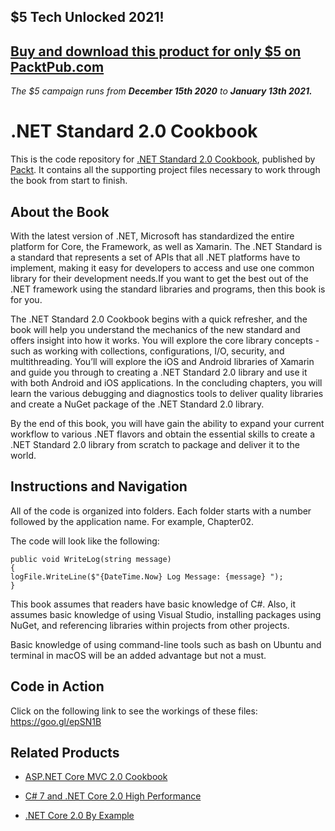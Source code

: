 ## $5 Tech Unlocked 2021!
[Buy and download this product for only $5 on PacktPub.com](https://www.packtpub.com/)
-----
*The $5 campaign         runs from __December 15th 2020__ to __January 13th 2021.__*

# .NET Standard 2.0 Cookbook
This is the code repository for [.NET Standard 2.0 Cookbook](https://www.packtpub.com/application-development/net-standard-20-cookbook?utm_source=github&utm_medium=repository&utm_campaign=9781788834667), published by [Packt](https://www.packtpub.com/?utm_source=github). It contains all the supporting project files necessary to work through the book from start to finish.
## About the Book
With the latest version of .NET, Microsoft has standardized the entire platform for Core, the Framework, as well as Xamarin. The .NET Standard is a standard that represents a set of APIs that all .NET platforms have to implement, making it easy for developers to access and use one common library for their development needs.If you want to get the best out of the .NET framework using the standard libraries and programs, then this book is for you.

The .NET Standard 2.0 Cookbook begins with a quick refresher, and the book will help you understand the mechanics of the new standard and offers insight into how it works. You will explore the core library concepts - such as working with collections, configurations, I/O, security, and multithreading. You’ll will explore the iOS and Android libraries of Xamarin and guide you through to creating a .NET Standard 2.0 library and use it with both Android and iOS applications. In the concluding chapters, you will learn the various debugging and diagnostics tools to deliver quality libraries and create a NuGet package of the .NET Standard 2.0 library.

By the end of this book, you will have gain the ability to expand your current workflow to various .NET flavors and obtain the essential skills to create a .NET Standard 2.0 library from scratch to package and deliver it to the world.

## Instructions and Navigation
All of the code is organized into folders. Each folder starts with a number followed by the application name. For example, Chapter02.

The code will look like the following:
```
public void WriteLog(string message)
{
logFile.WriteLine($"{DateTime.Now} Log Message: {message} ");
}
```

This book assumes that readers have basic knowledge of C#. Also, it assumes basic knowledge of using Visual Studio, installing packages using NuGet, and referencing libraries within projects from other projects.

Basic knowledge of using command-line tools such as bash on Ubuntu and terminal in macOS will be an added advantage but not a must.
## Code in Action
Click on the following link to see the workings of these files:
https://goo.gl/epSN1B

## Related Products
* [ASP.NET Core MVC 2.0 Cookbook](https://www.packtpub.com/application-development/aspnet-core-mvc-20-cookbook?utm_source=github&utm_medium=repository&utm_campaign=9781785886751)

* [C# 7 and .NET Core 2.0 High Performance](https://www.packtpub.com/application-development/c-7-and-net-core-20-high-performance?utm_source=github&utm_medium=repository&utm_campaign=9781788470049)

* [.NET Core 2.0 By Example](https://www.packtpub.com/application-development/net-core-20-example?utm_source=github&utm_medium=repository&utm_campaign=9781788395090)

